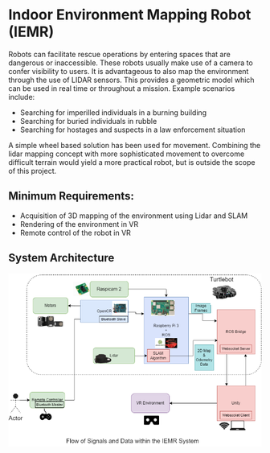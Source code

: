 # Indoor Environment Mapping Robot (IEMR)
Robots can facilitate rescue operations by entering spaces that are dangerous or inaccessible. These robots usually make use of a camera to confer visibility to users. It is advantageous to also map the environment through the use of LIDAR sensors. This provides a geometric model which can be used in real time or throughout a mission. Example scenarios include:

* Searching for imperilled individuals in a burning building
* Searching for buried individuals in rubble
* Searching for hostages and suspects in a law enforcement situation

A simple wheel based solution has been used for movement. Combining the lidar mapping concept with more sophisticated movement to overcome difficult terrain would yield a more practical robot, but is outside the scope of this project.

## Minimum Requirements:
* Acquisition of 3D mapping of the environment using Lidar and SLAM
* Rendering of the environment in VR
* Remote control of the robot in VR

## System Architecture
<p align="center">
 <img src="images/rxr.png">
</p>
